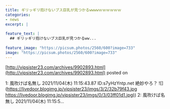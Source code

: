 ```yaml
---
title: ギリッギリ抱けないブス巨乳が見つかるwwwwｗｗｗｗｗｗ
categories:
- news
excerpt: |
  
feature_text: |
  ## ギリッギリ抱けないブス巨乳が見つかるww...
  
feature_image: "https://picsum.photos/2560/600?image=733"
image: "https://picsum.photos/2560/600?image=733"
---
```


[http://vipsister23.com/archives/9902893.html](http://vipsister23.com/archives/9902893.html)
posted on 

<!--more-->

1: 風吹けば名無し 2021/11/04(木) 11:15:43.87 ID:s7yHzYntp.net 絶妙やろ？ ![](https://livedoor.blogimg.jp/vipsister23/imgs/3/2/32b79f43.jpg [https://livedoor.blogimg.jp/vipsister23/imgs/0/3/03ff01d1.jpg)](https://livedoor.blogimg.jp/vipsister23/imgs/0/3/03ff01d1.jpg)) 2: 風吹けば名無し 2021/11/04(木) 11:15:5...
